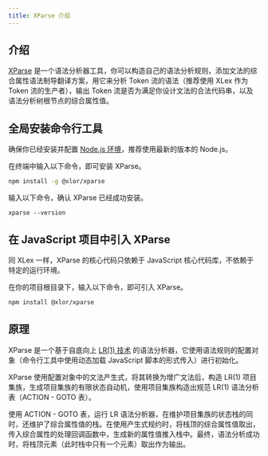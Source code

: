 ```yaml
---
title: XParse 介绍
---
```


## 介绍

[XParse](https://github.com/LonelyKuma/XParse) 是一个语法分析器工具，你可以构造自己的语法分析规则，添加文法的综合属性语法制导翻译方案，用它来分析 Token 流的语法（推荐使用 XLex 作为 Token 流的生产者），输出 Token 流是否为满足你设计文法的合法代码串，以及语法分析树根节点的综合属性值。

## 全局安装命令行工具

确保你已经安装并配置 [Node.js 环境](https://nodejs.org/en/)，推荐使用最新的版本的 Node.js。

在终端中输入以下命令，即可安装 XParse。

```bash
npm install -g @xlor/xparse
```

输入以下命令，确认 XParse 已经成功安装。

```base
xparse --version
```

## 在 JavaScript 项目中引入 XParse

同 XLex 一样，XParse 的核心代码只依赖于 JavaScript 核心代码库，不依赖于特定的运行环境。

在你的项目根目录下，输入以下命令，即可引入 XParse。

```bash
npm install @xlor/xparse
```

## 原理

XParse 是一个基于自底向上 [LR(1) 技术](https://en.wikipedia.org/wiki/LR_parser) 的语法分析器，它使用语法规则的配置对象（命令行工具中使用动态加载 JavaScript 脚本的形式传入）进行初始化。

XParse 使用配置对象中的文法产生式，将其转换为增广文法后，构造 LR(1) 项目集族，生成项目集族的有限状态自动机，使用项目集族构造出规范 LR(1) 语法分析表（ACTION - GOTO 表）。

使用 ACTION - GOTO 表，运行 LR 语法分析器，在维护项目集族的状态栈的同时，还维护了综合属性值的栈。在使用产生式规约时，将栈顶的综合属性值取出，传入综合属性的处理回调函数中，生成新的属性值推入栈中。最终，语法分析成功时，将栈顶元素（此时栈中只有一个元素）取出作为输出。
